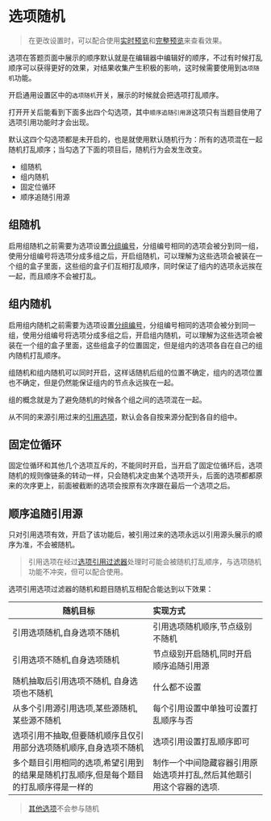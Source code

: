 # 选项随机


> 在更改设置时，可以配合使用[实时预览](../preview/realtime.md)和[完整预览](../preview/full.md)来查看效果。

选项在答题页面中展示的顺序默认就是在编辑器中编辑好的顺序，不过有时候打乱顺序可以获得更好的效果，对结果收集产生积极的影响，这时候需要使用到`选项随机`功能。

开启通用设置区中的`选项随机`开关，展示的时候就会把选项打乱顺序。

打开开关后能看到下面多出四个勾选项，其中`顺序追随引用源`这项只有当题目使用了选项引用功能时才会出现。

默认这四个勾选项都是未开启的，也是就使用默认随机行为：所有的选项混在一起随机打乱顺序；当勾选了下面的项目后，随机行为会发生改变。

+ 组随机
+ 组内随机
+ 固定位循环
+ 顺序追随引用源

## 组随机
启用组随机之前需要为选项设置[分组编号](./option.md#分组编号)，分组编号相同的选项会被分到同一组，使用分组编号将选项分成多组之后，开启组随机，可以理解为这些选项会被装在一个组的盒子里面，这些组的盒子们互相打乱顺序，同时保证了组内的选项永远挨在一起，而且顺序不会被打乱。

## 组内随机
启用组内随机之前需要为选项设置[分组编号](./option.md#分组编号)，分组编号相同的选项会被分到同一组，使用分组编号将选项分成多组之后，开启组内随机，可以理解为这些选项会被装在一个组的盒子里面，这些组盒子的位置固定，但是组内的选项各自在自己的组内随机打乱顺序。


组随机和组内随机可以同时开启，这样话随机后组的位置不确定，组内的选项位置也不确定，但是仍然能保证组内的节点永远挨在一起。

组的概念就是为了避免随机的时候各个组之间的选项混在一起。

从不同的来源引用过来的[引用选项](../opt-reference/concept.md)，默认会各自按来源分配到各自的组中。

## 固定位循环 
固定位循环和其他几个选项互斥的，不能同时开启，当开启了固定位循环后，选项随机的规则像链条的转动一样，只会随机决定由某个选项开头，后面的选项都都原来的次序更上，前面被截断的选项会按原有次序跟在最后一个选项之后。

## 顺序追随引用源
只对引用选项有效，开启了该功能后，被引用过来的选项永远以引用源头展示的顺序为准，不会被随机。



> 引用选项在经过[选项引用过滤器](../opt-reference/concept.md)处理时可能会被随机打乱顺序，与选项随机功能不冲突，但可以配合使用。

选项引用选项过滤器的随机和题目随机互相配合能达到以下效果：

|随机目标|实现方式|
|---|:--|
|引用选项随机,自身选项不随机                            |引用选项随机顺序,节点级别不随机|
|引用选项不随机,自身选项随机                            |节点级别开启随机,同时开启顺序追随引用源|
|随机抽取后引用选项不随机, 自身选项也不随机               |什么都不设置|
|从多个引用源引用选项,某些源随机,某些源不随机             |每个引用设置中单独可设置打乱顺序与否|
|选项引用不抽取,但要随机顺序且仅引用部分选项随机顺序,自身选项不随机                     |选项引用设置打乱顺序即可|
|多个题目引用相同的选项,希望引用到的结果是随机打乱顺序,但是每个题目的打乱顺序得是一样的    |制作一个中间隐藏容器引用原始选项并打乱,然后其他题引用这个容器的选项.


> [其他选项](./other-option.md)不会参与随机